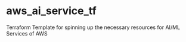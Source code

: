 # aws_ai_service_tf
Terraform Template for spinning up the necessary resources for AI/ML Services of AWS
